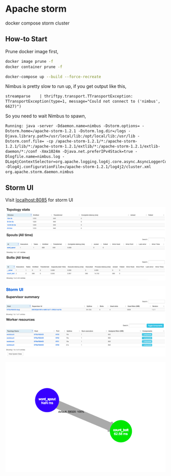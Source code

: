 # Apache storm

docker compose storm cluster

## How-to Start
Prune docker image first,
```bash
docker image prune -f
docker container prune -f
```

```bash
docker-compose up --build --force-recreate
```

Nimbus is pretty slow to run up, if you get output like this,
```text
streamparse    | thriftpy.transport.TTransportException: TTransportException(type=1, message="Could not connect to ('nimbus', 6627)")
```

So you need to wait Nimbus to spawn,
```text
Running: java -server -Ddaemon.name=nimbus -Dstorm.options= -Dstorm.home=/apache-storm-1.2.1 -Dstorm.log.dir=/logs -Djava.library.path=/usr/local/lib:/opt/local/lib:/usr/lib -Dstorm.conf.file= -cp /apache-storm-1.2.1/*:/apache-storm-1.2.1/lib/*:/apache-storm-1.2.1/extlib/*:/apache-storm-1.2.1/extlib-daemon/*:/conf -Xmx1024m -Djava.net.preferIPv4Stack=true -Dlogfile.name=nimbus.log -DLog4jContextSelector=org.apache.logging.log4j.core.async.AsyncLoggerContextSelector -Dlog4j.configurationFile=/apache-storm-1.2.1/log4j2/cluster.xml org.apache.storm.daemon.nimbus
```

## Storm UI

Visit [localhost:8085](http://localhost:8085) for storm UI

![alt text](screenshot/1.png)

![alt text](screenshot/2.png)

![alt text](screenshot/3.png)
